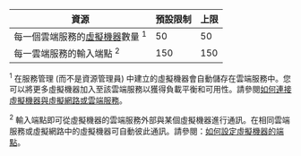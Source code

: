 資源|預設限制|上限
---|---|---
每一個雲端服務的[虛擬機器](../documentation/services/virtual-machines/)數量 <sup>1</sup>|50|50
每一雲端服務的輸入端點 <sup>2</sup>|150|150

<sup>1</sup> 在服務管理 (而不是資源管理員) 中建立的虛擬機器會自動儲存在雲端服務中。您可以將更多虛擬機器加入至該雲端服務以獲得負載平衡和可用性。請參閱[如何連接虛擬機器與虛擬網路或雲端服務](../virtual-machines/cloud-services-connect-virtual-machine.md)。

<sup>2</sup> 輸入端點即可從虛擬機器的雲端服務外部與某個虛擬機器進行通訊。在相同雲端服務或虛擬網路中的虛擬機器可自動彼此通訊。請參閱：[如何設定虛擬機器的端點](../virtual-machines/virtual-machines-set-up-endpoints.md)。

<!---HONumber=August15_HO7-->

<!---HONumber=August15_HO7-->